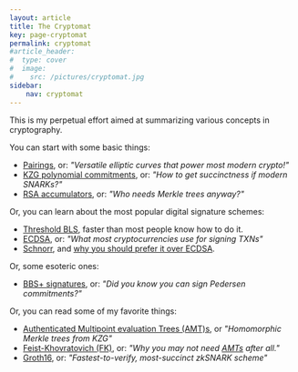 ```yaml
---
layout: article
title: The Cryptomat
key: page-cryptomat
permalink: cryptomat
#article_header:
#  type: cover
#  image:
#    src: /pictures/cryptomat.jpg
sidebar:
    nav: cryptomat
---
```


This is my perpetual effort aimed at summarizing various concepts in cryptography.

You can start with some basic things:
 - [Pairings](pairings), or: _"Versatile elliptic curves that power most modern crypto!"_
 - [KZG polynomial commitments](/kzg), or: _"How to get succinctness if modern SNARKs?"_
 - [RSA accumulators](/rsa-accumulators), or: _"Who needs Merkle trees anyway?"_

Or, you can learn about the most popular digital signature schemes:
 - [Threshold BLS](/threshold-bls), faster than most people know how to do it.
 - [ECDSA](/ecdsa), or: _"What most cryptocurrencies use for signing TXNs"_
 - [Schnorr](/schnorr-signatures), and [why you should prefer it over ECDSA](/schnorr-vs-ecdsa).

Or, some esoteric ones:
 - [BBS+ signatures](/bbs-plus-signatures), or: _"Did you know you can sign Pedersen commitments?"_

Or, you can read some of my favorite things:
 - [Authenticated Multipoint evaluation Trees (AMT)s](/amt#authenticated-multipoint-evaluation-trees-amts), or _"Homomorphic Merkle trees from KZG"_
 - [Feist-Khovratovich (FK)](/feist-khovratovich), or: _"Why you may not need [AMTs](/amt) after all."_
 - [Groth16](/groth16), or: _"Fastest-to-verify, most-succinct zkSNARK scheme"_
